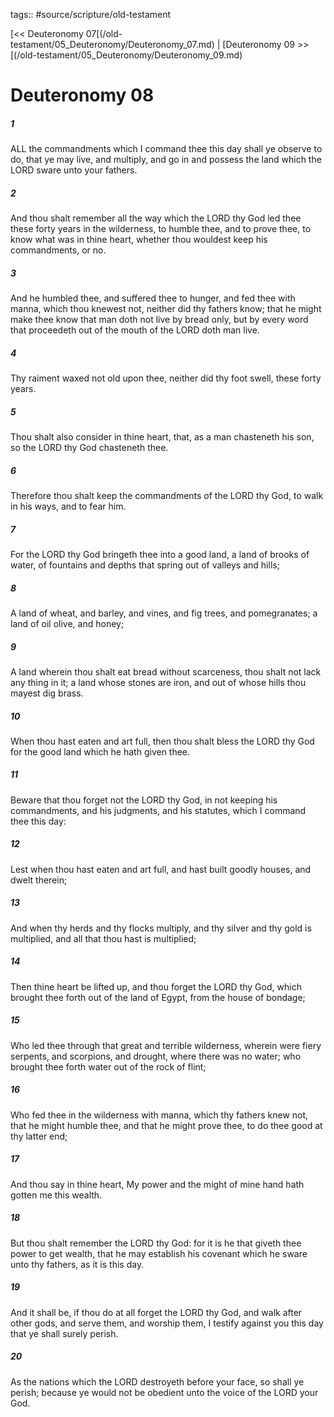 tags:: #source/scripture/old-testament

[<< Deuteronomy 07[(/old-testament/05_Deuteronomy/Deuteronomy_07.md) | [Deuteronomy 09 >>[(/old-testament/05_Deuteronomy/Deuteronomy_09.md)

# Deuteronomy 08

##### 1

ALL the commandments which I command thee this day shall ye observe to do, that ye may live, and multiply, and go in and possess the land which the LORD sware unto your fathers.

##### 2

And thou shalt remember all the way which the LORD thy God led thee these forty years in the wilderness, to humble thee, and to prove thee, to know what was in thine heart, whether thou wouldest keep his commandments, or no.

##### 3

And he humbled thee, and suffered thee to hunger, and fed thee with manna, which thou knewest not, neither did thy fathers know; that he might make thee know that man doth not live by bread only, but by every word that proceedeth out of the mouth of the LORD doth man live.

##### 4

Thy raiment waxed not old upon thee, neither did thy foot swell, these forty years.

##### 5

Thou shalt also consider in thine heart, that, as a man chasteneth his son, so the LORD thy God chasteneth thee.

##### 6

Therefore thou shalt keep the commandments of the LORD thy God, to walk in his ways, and to fear him.

##### 7

For the LORD thy God bringeth thee into a good land, a land of brooks of water, of fountains and depths that spring out of valleys and hills;

##### 8

A land of wheat, and barley, and vines, and fig trees, and pomegranates; a land of oil olive, and honey;

##### 9

A land wherein thou shalt eat bread without scarceness, thou shalt not lack any thing in it; a land whose stones are iron, and out of whose hills thou mayest dig brass.

##### 10

When thou hast eaten and art full, then thou shalt bless the LORD thy God for the good land which he hath given thee.

##### 11

Beware that thou forget not the LORD thy God, in not keeping his commandments, and his judgments, and his statutes, which I command thee this day:

##### 12

Lest when thou hast eaten and art full, and hast built goodly houses, and dwelt therein;

##### 13

And when thy herds and thy flocks multiply, and thy silver and thy gold is multiplied, and all that thou hast is multiplied;

##### 14

Then thine heart be lifted up, and thou forget the LORD thy God, which brought thee forth out of the land of Egypt, from the house of bondage;

##### 15

Who led thee through that great and terrible wilderness, wherein were fiery serpents, and scorpions, and drought, where there was no water; who brought thee forth water out of the rock of flint;

##### 16

Who fed thee in the wilderness with manna, which thy fathers knew not, that he might humble thee, and that he might prove thee, to do thee good at thy latter end;

##### 17

And thou say in thine heart, My power and the might of mine hand hath gotten me this wealth.

##### 18

But thou shalt remember the LORD thy God: for it is he that giveth thee power to get wealth, that he may establish his covenant which he sware unto thy fathers, as it is this day.

##### 19

And it shall be, if thou do at all forget the LORD thy God, and walk after other gods, and serve them, and worship them, I testify against you this day that ye shall surely perish.

##### 20

As the nations which the LORD destroyeth before your face, so shall ye perish; because ye would not be obedient unto the voice of the LORD your God.

